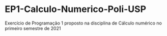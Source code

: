 # EP1-Calculo-Numerico-Poli-USP
Exercício de Programação 1 proposto na disciplina de Cálculo numérico no primeiro semestre de 2021
